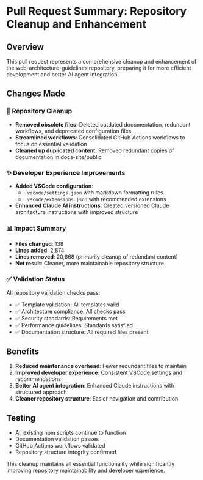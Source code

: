 # Pull Request Summary: Repository Cleanup and Enhancement

## Overview

This pull request represents a comprehensive cleanup and enhancement of the
web-architecture-guidelines repository, preparing it for more efficient
development and better AI agent integration.

## Changes Made

### 🧹 Repository Cleanup

- **Removed obsolete files**:
  Deleted outdated documentation, redundant workflows, and deprecated
  configuration files
- **Streamlined workflows**:
  Consolidated GitHub Actions workflows to focus on essential validation
- **Cleaned up duplicated content**:
  Removed redundant copies of documentation in docs-site/public

### ✨ Developer Experience Improvements

- **Added VSCode configuration**:
  - `.vscode/settings.json` with markdown formatting rules
  - `.vscode/extensions.json` with recommended extensions
- **Enhanced Claude AI instructions**:
  Created versioned Claude architecture instructions with improved structure

### 📊 Impact Summary

- **Files changed**: 138
- **Lines added**: 2,874
- **Lines removed**: 20,668 (primarily cleanup of redundant content)
- **Net result**: Cleaner, more maintainable repository structure

### ✅ Validation Status

All repository validation checks pass:

- ✅ Template validation: All templates valid
- ✅ Architecture compliance: All checks pass
- ✅ Security standards: Requirements met
- ✅ Performance guidelines: Standards satisfied
- ✅ Documentation structure: All required files present

## Benefits

1. **Reduced maintenance overhead**: Fewer redundant files to maintain
2. **Improved developer experience**: Consistent VSCode settings and
recommendations
3. **Better AI agent integration**: Enhanced Claude instructions with structured
approach
4. **Cleaner repository structure**: Easier navigation and contribution

## Testing

- All existing npm scripts continue to function
- Documentation validation passes
- GitHub Actions workflows validated
- Repository structure integrity confirmed

This cleanup maintains all essential functionality while significantly improving
repository maintainability and developer experience.
